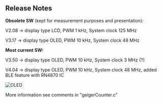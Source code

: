 ## **Release Notes** 



**Obsolete SW** (kept for measurement purposes and presentation):

V2.08 -> display type LCD, PWM 1 kHz, System clock 125 MHz

V3.17 -> display type OLED, PWM 10 kHz, System clock 48 MHz

**Most current SW:**

V3.50 -> display type OLED, PWM 10 kHz, System clock 3 MHz (?)

V4.04 -> display type OLED, PWM 10 kHz, System clock 48 MHz, added BLE feature with RN4870 IC

![OLED](https://user-images.githubusercontent.com/77980708/212469693-391a5923-3d9b-4e5d-85ea-d4b9252364b7.gif)

More information see comments in "geigerCounter.c"
